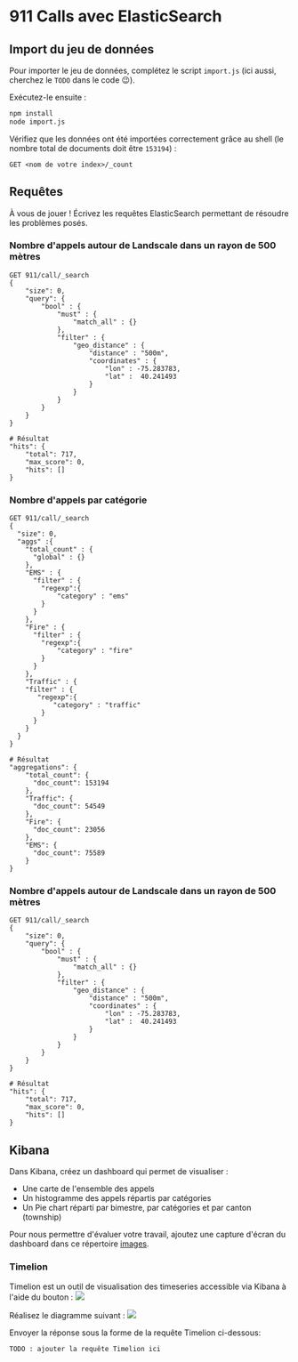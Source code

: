 # 911 Calls avec ElasticSearch

## Import du jeu de données

Pour importer le jeu de données, complétez le script `import.js` (ici aussi, cherchez le `TODO` dans le code :wink:).

Exécutez-le ensuite :

```bash
npm install
node import.js
```

Vérifiez que les données ont été importées correctement grâce au shell (le nombre total de documents doit être `153194`) :

```
GET <nom de votre index>/_count
```

## Requêtes

À vous de jouer ! Écrivez les requêtes ElasticSearch permettant de résoudre les problèmes posés.

### Nombre d'appels autour de Landscale dans un rayon de 500 mètres

```
GET 911/call/_search
{
    "size": 0,
    "query": {
        "bool" : {
            "must" : {
                "match_all" : {}
            },
            "filter" : {
                "geo_distance" : {
                    "distance" : "500m",
                    "coordinates" : {
                        "lon" : -75.283783,
                        "lat" :  40.241493
                    }
                }
            }
        }
    }
}

# Résultat
"hits": {
    "total": 717,
    "max_score": 0,
    "hits": []
}
```

### Nombre d'appels par catégorie

```
GET 911/call/_search
{
  "size": 0, 
  "aggs" :{
    "total_count" : {
      "global" : {}
    },
    "EMS" : {
      "filter" : {
        "regexp":{
            "category" : "ems"
        }
      } 
    },
    "Fire" : {
      "filter" : {
        "regexp":{
            "category" : "fire"
        }
      } 
    },
    "Traffic" : {
    "filter" : {
       "regexp":{
           "category" : "traffic"
        }
      } 
    }
  }
}

# Résultat
"aggregations": {
    "total_count": {
      "doc_count": 153194
    },
    "Traffic": {
      "doc_count": 54549
    },
    "Fire": {
      "doc_count": 23056
    },
    "EMS": {
      "doc_count": 75589
    }
}
```

### Nombre d'appels autour de Landscale dans un rayon de 500 mètres

```
GET 911/call/_search
{
    "size": 0,
    "query": {
        "bool" : {
            "must" : {
                "match_all" : {}
            },
            "filter" : {
                "geo_distance" : {
                    "distance" : "500m",
                    "coordinates" : {
                        "lon" : -75.283783,
                        "lat" :  40.241493
                    }
                }
            }
        }
    }
}

# Résultat
"hits": {
    "total": 717,
    "max_score": 0,
    "hits": []
}
```


## Kibana

Dans Kibana, créez un dashboard qui permet de visualiser :

* Une carte de l'ensemble des appels
* Un histogramme des appels répartis par catégories
* Un Pie chart réparti par bimestre, par catégories et par canton (township)

Pour nous permettre d'évaluer votre travail, ajoutez une capture d'écran du dashboard dans ce répertoire [images](images).

### Timelion
Timelion est un outil de visualisation des timeseries accessible via Kibana à l'aide du bouton : ![](images/timelion.png)

Réalisez le diagramme suivant :
![](images/timelion-chart.png)

Envoyer la réponse sous la forme de la requête Timelion ci-dessous:  

```
TODO : ajouter la requête Timelion ici
```
